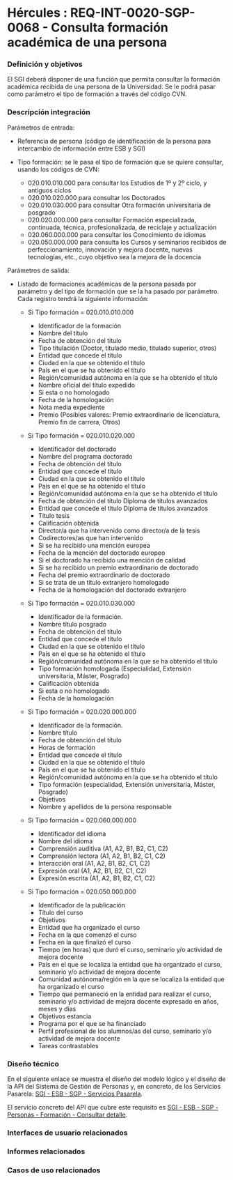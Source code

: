 # Hércules : REQ\-INT\-0020\-SGP\-0068 \- Consulta formación académica de una persona







### Definición y objetivos

El SGI deberá disponer de una función que permita consultar la formación académica recibida de una persona de la Universidad. Se le podrá pasar como parámetro el tipo de formación a través del código CVN.

  








### Descripción integración

Parámetros de entrada:

* Referencia de persona (código de identificación de la persona para intercambio de información entre ESB y SGI)
* Tipo formación: se le pasa el tipo de formación que se quiere consultar, usando los códigos de CVN:  

	+ 020\.010\.010\.000 para consultar los Estudios de 1º y 2º ciclo, y antiguos ciclos
	+ 020\.010\.020\.000 para consultar los Doctorados
	+ 020\.010\.030\.000 para consultar Otra formación universitaria de posgrado
	+ 020\.020\.000\.000 para consultar Formación especializada, continuada, técnica, profesionalizada, de reciclaje y actualización
	+ 020\.060\.000\.000 para consultar los Conocimiento de idiomas
	+ 020\.050\.000\.000 para consulta los Cursos y seminarios recibidos de perfeccionamiento, innovación y mejora docente, nuevas tecnologías, etc., cuyo objetivo sea la mejora de la docencia

Parámetros de salida:

* Listado de formaciones académicas de la persona pasada por parámetro y del tipo de formación que se la ha pasado por parámetro. Cada registro tendrá la siguiente información:  

	+ Si Tipo formación \= 020\.010\.010\.000
		- Identificador de la formación
		- Nombre del título
		- Fecha de obtención del título
		- Tipo titulación (Doctor, titulado medio, titulado superior, otros)
		- Entidad que concede el título
		- Ciudad en la que se obtenido el título
		- País en el que se ha obtenido el título
		- Región/comunidad autónoma en la que se ha obtenido el título
		- Nombre oficial del título expedido
		- Si esta o no homologado
		- Fecha de la homologación
		- Nota media expediente
		- Premio (Posibles valores: Premio extraordinario de licenciatura, Premio fin de carrera, Otros)
	+ Si Tipo formación \= 020\.010\.020\.000  
	
		- Identificador del doctorado
		- Nombre del programa doctorado
		- Fecha de obtención del título
		- Entidad que concede el título
		- Ciudad en la que se obtenido el título
		- País en el que se ha obtenido el título
		- Región/comunidad autónoma en la que se ha obtenido el título
		- Fecha de obtención del título Diploma de títulos avanzados
		- Entidad que concede el título Diploma de títulos avanzados
		- Título tesis
		- Calificación obtenida
		- Director/a que ha intervenido como director/a de la tesis
		- Codirectores/as que han intervenido
		- Si se ha recibido una mención europea
		- Fecha de la mención del doctorado europeo
		- Si el doctorado ha recibido una mención de calidad
		- Si se ha recibido un premio extraordinario de doctorado
		- Fecha del premio extraordinario de doctorado
		- Si se trata de un título extranjero homologado
		- Fecha de la homologación del doctorado extranjero
	+ Si Tipo formación \= 020\.010\.030\.000  
	
		- Identificador de la formación.
		- Nombre título posgrado
		- Fecha de obtención del título
		- Entidad que concede el título
		- Ciudad en la que se obtenido el título
		- País en el que se ha obtenido el título
		- Región/comunidad autónoma en la que se ha obtenido el título
		- Tipo formación homologada (Especialidad, Extensión universitaria, Máster, Posgrado)
		- Calificación obtenida
		- Si esta o no homologado
		- Fecha de la homologación
	+ Si Tipo formación \= 020\.020\.000\.000  
	
		- Identificador de la formación.
		- Nombre título
		- Fecha de obtención del título
		- Horas de formación
		- Entidad que concede el título
		- Ciudad en la que se obtenido el título
		- País en el que se ha obtenido el título
		- Región/comunidad autónoma en la que se ha obtenido el título
		- Tipo formación (especialidad, Extensión universitaria, Máster, Posgrado)
		- Objetivos
		- Nombre y apellidos de la persona responsable
	+ Si Tipo formación \= 020\.060\.000\.000  
	
		- Identificador del idioma
		- Nombre del idioma
		- Comprensión auditiva (A1, A2, B1, B2, C1, C2\)
		- Comprensión lectora (A1, A2, B1, B2, C1, C2\)
		- Interacción oral (A1, A2, B1, B2, C1, C2\)
		- Expresión oral (A1, A2, B1, B2, C1, C2\)
		- Expresión escrita (A1, A2, B1, B2, C1, C2\)
	+ Si Tipo formación \= 020\.050\.000\.000  
	
		- Identificador de la publicación
		- Título del curso
		- Objetivos
		- Entidad que ha organizado el curso
		- Fecha en la que comenzó el curso
		- Fecha en la que finalizó el curso
		- Tiempo (en horas) que duró el curso, seminario y/o actividad de mejora docente
		- País en el que se localiza la entidad que ha organizado el curso, seminario y/o actividad de mejora docente
		- Comunidad autónoma/región en la que se localiza la entidad que ha organizado el curso
		- Tiempo que permaneció en la entidad para realizar el curso, seminario y/o actividad de mejora docente expresado en años, meses y días
		- Objetivos estancia
		- Programa por el que se ha financiado
		- Perfil profesional de los alumnos/as del curso, seminario y/o actividad de mejora docente
		- Tareas contrastables

### Diseño técnico

En el siguiente enlace se muestra el diseño del modelo lógico y el diseño de la API del Sistema de Gestión de Personas y, en concreto, de los Servicios Pasarela: [SGI \- ESB \- SGP \- Servicios Pasarela](/hercules/sgi-sistema-de-gestion-de-investigacion/diseno/componentes/sgi-esb/sgi-esb-sgp/sgi-esb-sgp-servicios-pasarela/index.md "/hercules/sgi-sistema-de-gestion-de-investigacion/diseno/componentes/sgi-esb/sgi-esb-sgp/sgi-esb-sgp-servicios-pasarela/index.md").

El servicio concreto del API que cubre este requisito es [SGI \- ESB \- SGP \- Personas \- Formación \- Consultar detalle](/hercules/sgi-sistema-de-gestion-de-investigacion/diseno/componentes/sgi-esb/sgi-esb-sgp/sgi-esb-sgp-servicios-pasarela/sgi-esb-sgp-personas-formacion-consultar-detalle.md "/hercules/sgi-sistema-de-gestion-de-investigacion/diseno/componentes/sgi-esb/sgi-esb-sgp/sgi-esb-sgp-servicios-pasarela/sgi-esb-sgp-personas-formacion-consultar-detalle.md").

  








### Interfaces de usuario relacionados







### Informes relacionados







### Casos de uso relacionados









